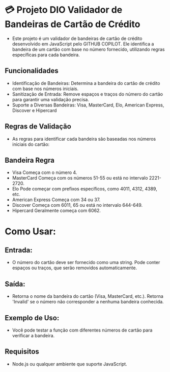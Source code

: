 # 💳 Projeto DIO Validador de Bandeiras de Cartão de Crédito
- Este projeto é um validador de bandeiras de cartão de crédito desenvolvido em JavaScript pelo GITHUB COPILOT. Ele identifica a bandeira de um cartão com base no número fornecido, utilizando regras específicas para cada bandeira.

## Funcionalidades
- Identificação de Bandeiras: Determina a bandeira do cartão de crédito com base nos números iniciais.
- Sanitização de Entrada: Remove espaços e traços do número do cartão para garantir uma validação precisa.
- Suporte a Diversas Bandeiras:
Visa,
MasterCard,
Elo,
American Express,
Discover e
Hipercard

## Regras de Validação
- As regras para identificar cada bandeira são baseadas nos números iniciais do cartão:

## Bandeira	Regra
- Visa	Começa com o número 4.
- MasterCard	Começa com os números 51-55 ou está no intervalo 2221-2720.
- Elo	Pode começar com prefixos específicos, como 4011, 4312, 4389, etc.
- American Express	Começa com 34 ou 37.
- Discover	Começa com 6011, 65 ou está no intervalo 644-649.
- Hipercard	Geralmente começa com 6062.

# Como Usar:

## Entrada:
- O número do cartão deve ser fornecido como uma string.
Pode conter espaços ou traços, que serão removidos automaticamente.

## Saída:
- Retorna o nome da bandeira do cartão (Visa, MasterCard, etc.).
Retorna 'Invalid' se o número não corresponder a nenhuma bandeira conhecida.

## Exemplo de Uso:
- Você pode testar a função com diferentes números de cartão para verificar a bandeira.

## Requisitos
- Node.js ou qualquer ambiente que suporte JavaScript.
